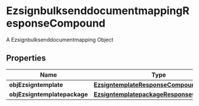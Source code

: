 

# EzsignbulksenddocumentmappingResponseCompound

A Ezsignbulksenddocumentmapping Object

## Properties

| Name | Type | Description | Notes |
|------------ | ------------- | ------------- | -------------|
|**objEzsigntemplate** | [**EzsigntemplateResponseCompound**](EzsigntemplateResponseCompound.md) |  |  [optional] |
|**objEzsigntemplatepackage** | [**EzsigntemplatepackageResponseCompound**](EzsigntemplatepackageResponseCompound.md) |  |  [optional] |



